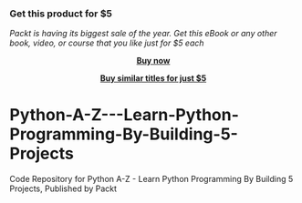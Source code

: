 
### Get this product for $5

<i>Packt is having its biggest sale of the year. Get this eBook or any other book, video, or course that you like just for $5 each</i>


<b><p align='center'>[Buy now](https://packt.link/9781839212956)</p></b>


<b><p align='center'>[Buy similar titles for just $5](https://subscription.packtpub.com/search)</p></b>


# Python-A-Z---Learn-Python-Programming-By-Building-5-Projects
Code Repository for Python A-Z - Learn Python Programming By Building 5 Projects, Published by Packt
